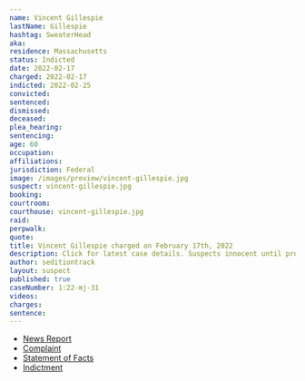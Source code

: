 ```yaml
---
name: Vincent Gillespie
lastName: Gillespie
hashtag: SweaterHead
aka:
residence: Massachusetts
status: Indicted
date: 2022-02-17
charged: 2022-02-17
indicted: 2022-02-25
convicted:
sentenced:
dismissed:
deceased:
plea_hearing:
sentencing:
age: 60
occupation:
affiliations:
jurisdiction: Federal
image: /images/preview/vincent-gillespie.jpg
suspect: vincent-gillespie.jpg
booking:
courtroom:
courthouse: vincent-gillespie.jpg
raid:
perpwalk:
quote:
title: Vincent Gillespie charged on February 17th, 2022
description: Click for latest case details. Suspects innocent until proven guilty.
author: seditiontrack
layout: suspect
published: true
caseNumber: 1:22-mj-31
videos:
charges:
sentence:
---
```


- [News Report](https://www.msn.com/en-us/news/crime/man-accused-of-using-police-shield-to-ram-cops-during-capitol-riot-arrested/ar-AAU2N7i)
- [Complaint](https://www.justice.gov/usao-dc/case-multi-defendant/file/1475401/download)
- [Statement of Facts](https://www.justice.gov/usao-dc/case-multi-defendant/file/1475406/download)
- [Indictment](https://www.justice.gov/usao-dc/case-multi-defendant/file/1477141/download)
